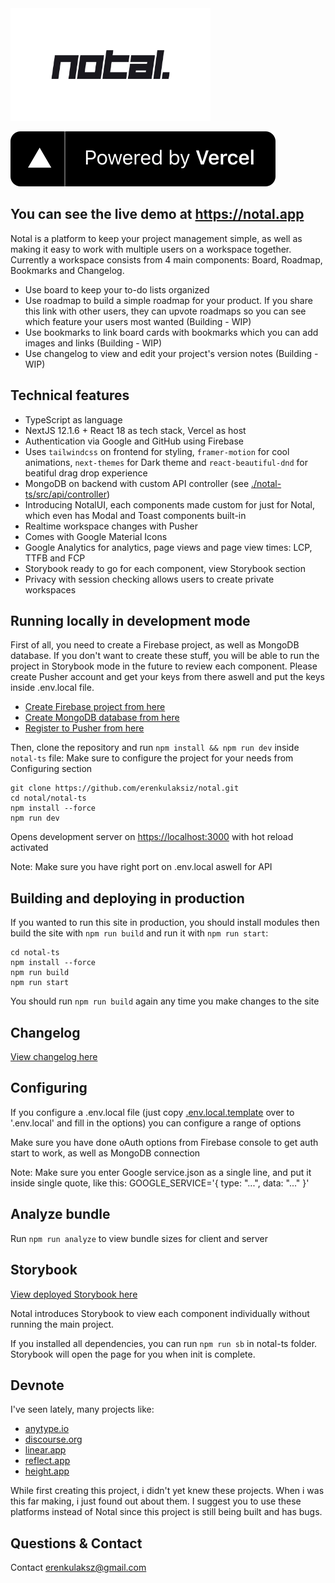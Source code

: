 <img src="./brand/notal_logo_banner.png" alt="logo" width="320"/>

[![Powered by Vercel](https://raw.githubusercontent.com/abumalick/powered-by-vercel/master/powered-by-vercel.svg)](https://vercel.com?utm_source=powered-by-vercel)

## You can see the live demo at **https://notal.app**

Notal is a platform to keep your project management simple, as well as making it easy to work with multiple users on a workspace together. Currently a workspace consists from 4 main components: Board, Roadmap, Bookmarks and Changelog.

- Use board to keep your to-do lists organized
- Use roadmap to build a simple roadmap for your product. If you share this link with other users, they can upvote roadmaps so you can see which feature your users most wanted (Building - WIP)
- Use bookmarks to link board cards with bookmarks which you can add images and links (Building - WIP)
- Use changelog to view and edit your project's version notes (Building - WIP)

## Technical features

- TypeScript as language
- NextJS 12.1.6 + React 18 as tech stack, Vercel as host
- Authentication via Google and GitHub using Firebase
- Uses `tailwindcss` on frontend for styling, `framer-motion` for cool animations, `next-themes` for Dark theme and `react-beautiful-dnd` for beatiful drag drop experience
- MongoDB on backend with custom API controller (see [./notal-ts/src/api/controller](https://github.com/erenkulaksiz/Notal/blob/master/notal-ts/src/api/controller/index.ts))
- Introducing NotalUI, each components made custom for just for Notal, which even has Modal and Toast components built-in
- Realtime workspace changes with Pusher
- Comes with Google Material Icons
- Google Analytics for analytics, page views and page view times: LCP, TTFB and FCP
- Storybook ready to go for each component, view Storybook section
- Privacy with session checking allows users to create private workspaces

## Running locally in development mode

First of all, you need to create a Firebase project, as well as MongoDB database. If you don't want to create these stuff, you will be able to run the project in Storybook mode in the future to review each component.
Please create Pusher account and get your keys from there aswell and put the keys inside .env.local file.

- [Create Firebase project from here](https://cloud.google.com/firestore/docs/client/get-firebase)
- [Create MongoDB database from here](https://www.mongodb.com/blog/post/quick-start-nodejs-mongodb-how-to-get-connected-to-your-database)
- [Register to Pusher from here](https://dashboard.pusher.com/accounts/sign_up)

Then, clone the repository and run `npm install && npm run dev` inside `notal-ts` file:
Make sure to configure the project for your needs from Configuring section

    git clone https://github.com/erenkulaksiz/notal.git
    cd notal/notal-ts
    npm install --force
    npm run dev

Opens development server on [https://localhost:3000](https://localhost:3000) with hot reload activated

Note: Make sure you have right port on .env.local aswell for API

## Building and deploying in production

If you wanted to run this site in production, you should install modules then build the site with `npm run build` and run it with `npm run start`:

    cd notal-ts
    npm install --force
    npm run build
    npm run start

You should run `npm run build` again any time you make changes to the site

## Changelog

[View changelog here](https://ui.notal.app/?path=/story/changelog--page)

## Configuring

If you configure a .env.local file (just copy [.env.local.template](https://github.com/erenkulaksiz/notal/blob/master/notal-ts/.env.local.template) over to '.env.local' and fill in the options) you can configure a range of options

Make sure you have done oAuth options from Firebase console to get auth start to work, as well as MongoDB connection

Note: Make sure you enter Google service.json as a single line, and put it inside single quote, like this: GOOGLE_SERVICE='{ type: "...", data: "..." }'

## Analyze bundle

Run `npm run analyze` to view bundle sizes for client and server

## Storybook

[View deployed Storybook here](https://ui.notal.app)

Notal introduces Storybook to view each component individually without running the main project.

If you installed all dependencies, you can run `npm run sb` in notal-ts folder. Storybook will open the page for you when init is complete.

## Devnote

I've seen lately, many projects like:

- [anytype.io](https://anytype.io)
- [discourse.org](https://www.discourse.org)
- [linear.app](https://linear.app)
- [reflect.app](https://reflect.app)
- [height.app](https://height.app)

While first creating this project, i didn't yet knew these projects. When i was this far making, i just found out about them. I suggest you to use these platforms instead of Notal since this project is still being built and has bugs.

## Questions & Contact

Contact [erenkulaksz@gmail.com](mailto:erenkulaksz@gmail.com)
